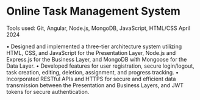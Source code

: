 # Online Task Management System
Tools used: Git, Angular, Node.js, MongoDB, JavaScript, HTML/CSS April 2024

• Designed and implemented a three-tier architecture system utilizing HTML, CSS, and JavaScript for the
Presentation Layer, Node.js and Express.js for the Business Layer, and MongoDB with Mongoose for the Data
Layer.
• Developed features for user registration, secure login/logout, task creation, editing, deletion, assignment, and
progress tracking.
• Incorporated RESTful APIs and HTTPS for secure and efficient data transmission between the Presentation and
Business Layers, and JWT tokens for secure authentication.
